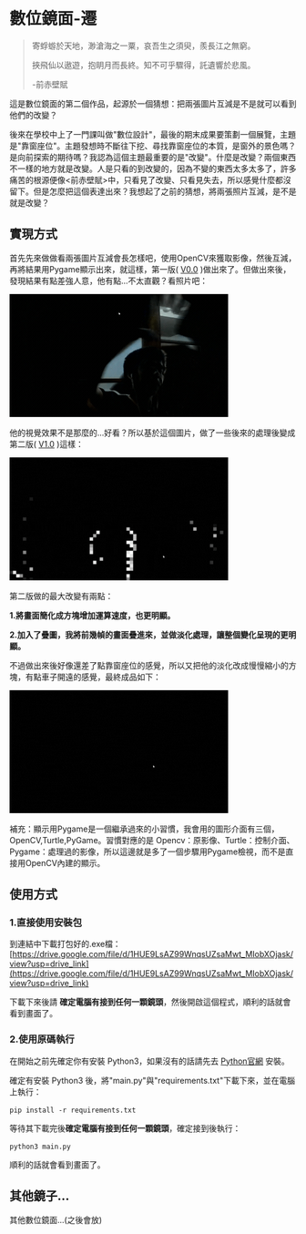 # 數位鏡面-遷

> 
> 寄蜉蝣於天地，渺滄海之一粟，哀吾生之須臾，羨長江之無窮。
>
> 挾飛仙以遨遊，抱眀月而長終。知不可乎驟得，託遺響於悲風。
>
> -前赤壁賦
> 

這是數位鏡面的第二個作品，起源於一個猜想：把兩張圖片互減是不是就可以看到他們的改變？

後來在學校中上了一門課叫做"數位設計"，最後的期末成果要策劃一個展覽，主題是"靠窗座位"。主題發想時不斷往下挖、尋找靠窗座位的本質，是窗外的景色嗎？是向前探索的期待嗎？我認為這個主題最重要的是"改變"。什麼是改變？兩個東西不一樣的地方就是改變。人是只看的到改變的，因為不變的東西太多太多了，許多痛苦的根源便像<前赤壁賦>中，只看見了改變、只看見失去，所以感覺什麼都沒留下。但是怎麼把這個表達出來？我想起了之前的猜想，將兩張照片互減，是不是就是改變？

## 實現方式

首先先來做做看兩張圖片互減會長怎樣吧，使用OpenCV來獲取影像，然後互減，再將結果用Pygame顯示出來，就這樣，第一版( [V0.0](/Code_version/V0.0.py) )做出來了。但做出來後，發現結果有點差強人意，他有點...不太直觀？看照片吧：

![image](Image/V0.0Image.gif)

他的視覺效果不是那麼的...好看？所以基於這個圖片，做了一些後來的處理後變成第二版( [V1.0](/Code_version/V1.0.py) )這樣：

![image](Image/V1.0Image.gif)

第二版做的最大改變有兩點：

**1.將畫面簡化成方塊增加運算速度，也更明顯。**

**2.加入了疊圖，我將前幾幀的畫面疊進來，並做淡化處理，讓整個變化呈現的更明顯。**

不過做出來後好像還差了點靠窗座位的感覺，所以又把他的淡化改成慢慢縮小的方塊，有點車子開遠的感覺，最終成品如下：

![image](Image/V2.0Image.gif)

補充：顯示用Pygame是一個繼承過來的小習慣，我會用的圖形介面有三個，OpenCV,Turtle,PyGame。習慣對應的是 Opencv：原影像、Turtle：控制介面、Pygame：處理過的影像，所以這邊就是多了一個步驟用Pygame檢視，而不是直接用OpenCV內建的顯示。

## 使用方式

### 1.直接使用安裝包

到連結中下載打包好的.exe檔：[https://drive.google.com/file/d/1HUE9LsAZ99WnqsUZsaMwt_MIobXOjask/view?usp=drive_link](https://drive.google.com/file/d/1HUE9LsAZ99WnqsUZsaMwt_MIobXOjask/view?usp=drive_link)

下載下來後請 **確定電腦有接到任何一顆鏡頭**，然後開啟這個程式，順利的話就會看到畫面了。

### 2.使用原碼執行

在開始之前先確定你有安裝 Python3，如果沒有的話請先去 [Python官網](https://www.python.org/) 安裝。

確定有安裝 Python3 後，將"main.py"與"requirements.txt"下載下來，並在電腦上執行：
```
pip install -r requirements.txt
```
等待其下載完後**確定電腦有接到任何一顆鏡頭**，確定接到後執行：
```
python3 main.py
```
順利的話就會看到畫面了。

## 其他鏡子...

其他數位鏡面...(之後會放)
